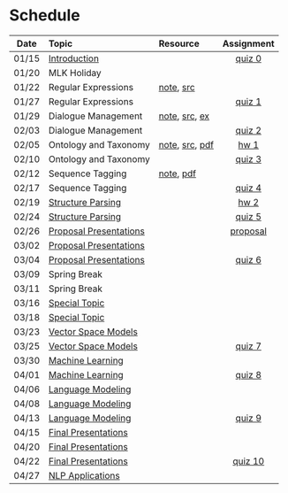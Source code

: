 # Schedule

|Date | Topic | Resource | Assignment |
|:---:|:---|:---|:---:|
|01/15| [Introduction](syllabus.md) | | [quiz 0](getting_started.md) |
|01/20| MLK Holiday | | |
|01/22| Regular Expressions | [note](regular_expressions.ipynb), [src](../src/regular_expressions.py) |  |
|01/27| Regular Expressions |  | [quiz 1](quizzes.md#quiz-1) |
|01/29| Dialogue Management | [note](dialogue_management.ipynb), [src](../src/state_machine.py), [ex](dialogue_state_machine.ipynb) |  |
|02/03| Dialogue Management |  | [quiz 2](quizzes.md#quiz-2) |
|02/05| Ontology and Taxonomy | [note](ontology_taxonomy.ipynb), [src](../src/ontology_taxonomy.py), [pdf](ontology_taxonomy.pdf) | [hw 1](hw_text_matching.md) |
|02/10| Ontology and Taxonomy |  | [quiz 3](quizzes.md#quiz-3) |
|02/12| Sequence Tagging | [note](sequence_tagging.ipynb), [pdf](sequence_tagging.pdf) |  |
|02/17| Sequence Tagging |  | [quiz 4](quizzes.md#quiz-4) |
|02/19| [Structure Parsing]() |  | [hw 2](hw_lexicon_entity_matching.md) |
|02/24| [Structure Parsing]() |  | [quiz 5](quizzes.md#quiz-5) |
|02/26| [Proposal Presentations]() |  | [proposal](proposal.md) |
|03/02| [Proposal Presentations]() |  |  |
|03/04| [Proposal Presentations]() |  | [quiz 6](quizzes.md#quiz-6) |
|03/09| Spring Break |  |  |
|03/11| Spring Break |  |  |
|03/16| [Special Topic]() |  |  |
|03/18| [Special Topic]() |  |  |
|03/23| [Vector Space Models]() |  |  |
|03/25| [Vector Space Models]() |  | [quiz 7](quizzes.md#quiz-7) |
|03/30| [Machine Learning]() |  |  |
|04/01| [Machine Learning]() |  | [quiz 8](quizzes.md#quiz-8) |
|04/06| [Language Modeling]() |  |  |
|04/08| [Language Modeling]() |  |  |
|04/13| [Language Modeling]() |  | [quiz 9](quizzes.md#quiz-9) |
|04/15| [Final Presentations]() |  |  |
|04/20| [Final Presentations]() |  |  |
|04/22| [Final Presentations]() |  | [quiz 10](quizzes.md#quiz-10) |
|04/27| [NLP Applications]() |  |  |
